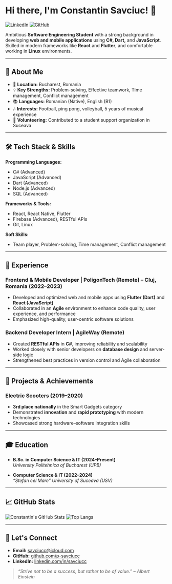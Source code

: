 # Hi there, I'm **Constantin Savciuc**! 👋

[![LinkedIn](https://img.shields.io/badge/LinkedIn-blue?style=for-the-badge&logo=linkedin)](https://www.linkedin.com/in/constantin-savciuc-93561b33b/)
[![GitHub](https://img.shields.io/badge/GitHub-000?style=for-the-badge&logo=github)](https://github.com/p-savciucc)

Ambitious **Software Engineering Student** with a strong background in developing **web and mobile applications** using **C#, Dart,** and **JavaScript**. Skilled in modern frameworks like **React** and **Flutter**, and comfortable working in **Linux** environments.

---

## 🚀 About Me

- 📍 **Location:** Bucharest, Romania
- 💡 **Key Strengths:** Problem-solving, Effective teamwork, Time management, Conflict management
- 📚 **Languages:** Romanian (Native), English (B1)
- 🎶 **Interests:** Football, ping pong, volleyball, 5 years of musical experience
- 🤝 **Volunteering:** Contributed to a student support organization in Suceava

---

## 🛠 Tech Stack & Skills

**Programming Languages:**  
- C# (Advanced)  
- JavaScript (Advanced)  
- Dart (Advanced)  
- Node.js (Advanced)  
- SQL (Advanced)  

**Frameworks & Tools:**  
- React, React Native, Flutter  
- Firebase (Advanced), RESTful APIs  
- Git, Linux  

**Soft Skills:**  
- Team player, Problem-solving, Time management, Conflict management

---

## 💼 Experience

### Frontend & Mobile Developer | PoligonTech (Remote) – Cluj, Romania (2022–2023)
- Developed and optimized web and mobile apps using **Flutter (Dart)** and **React (JavaScript)**
- Collaborated in an **Agile** environment to enhance code quality, user experience, and performance
- Emphasized high-quality, user-centric software solutions

### Backend Developer Intern | AgileWay (Remote)
- Created **RESTful APIs** in **C#**, improving reliability and scalability
- Worked closely with senior developers on **database design** and server-side logic
- Strengthened best practices in version control and Agile collaboration

---

## 🎯 Projects & Achievements

### Electric Scooters (2019–2020)
- **3rd place nationally** in the Smart Gadgets category
- Demonstrated **innovation** and **rapid prototyping** with modern technologies
- Showcased strong hardware–software integration skills

---

## 🎓 Education

- **B.Sc. in Computer Science & IT (2024–Present)**  
  *University Politehnica of Bucharest (UPB)*

- **Computer Science & IT (2022–2024)**  
  *“Ștefan cel Mare” University of Suceava (USV)*

---

## 📈 GitHub Stats

![Constantin's GitHub Stats](https://github-readme-stats.vercel.app/api?username=p-savciucc&show_icons=true&theme=tokyonight)
![Top Langs](https://github-readme-stats.vercel.app/api/top-langs/?username=p-savciucc&layout=compact&theme=tokyonight)

---

## 🤝 Let's Connect
- **Email:** [savciucc@icloud.com](mailto:savciucc@icloud.com)
- **GitHub:** [github.com/p-savciucc](https://github.com/p-savciucc)
- **LinkedIn:** [linkedin.com/in/savciucc](https://www.linkedin.com/in/savciucc)

> *“Strive not to be a success, but rather to be of value.” – Albert Einstein*
